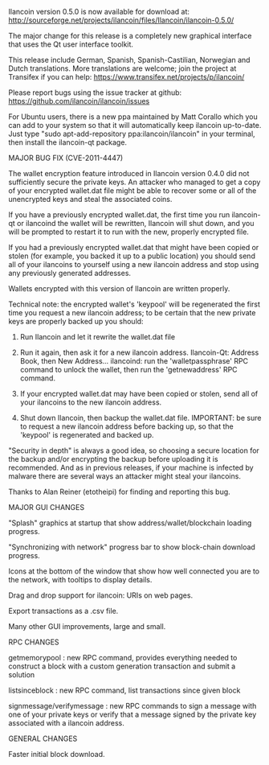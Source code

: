 Ilancoin version 0.5.0 is now available for download at:
http://sourceforge.net/projects/ilancoin/files/Ilancoin/ilancoin-0.5.0/

The major change for this release is a completely new graphical interface that uses the Qt user interface toolkit.

This release include German, Spanish, Spanish-Castilian, Norwegian and Dutch translations. More translations are welcome; join the project at Transifex if you can help:
https://www.transifex.net/projects/p/ilancoin/

Please report bugs using the issue tracker at github:
https://github.com/ilancoin/ilancoin/issues

For Ubuntu users, there is a new ppa maintained by Matt Corallo which you can add to your system so that it will automatically keep ilancoin up-to-date.  Just type "sudo apt-add-repository ppa:ilancoin/ilancoin" in your terminal, then install the ilancoin-qt package.

MAJOR BUG FIX  (CVE-2011-4447)

The wallet encryption feature introduced in Ilancoin version 0.4.0 did not sufficiently secure the private keys. An attacker who
managed to get a copy of your encrypted wallet.dat file might be able to recover some or all of the unencrypted keys and steal the
associated coins.

If you have a previously encrypted wallet.dat, the first time you run ilancoin-qt or ilancoind the wallet will be rewritten, Ilancoin will
shut down, and you will be prompted to restart it to run with the new, properly encrypted file.

If you had a previously encrypted wallet.dat that might have been copied or stolen (for example, you backed it up to a public
location) you should send all of your ilancoins to yourself using a new ilancoin address and stop using any previously generated addresses.

Wallets encrypted with this version of Ilancoin are written properly.

Technical note: the encrypted wallet's 'keypool' will be regenerated the first time you request a new ilancoin address; to be certain that the
new private keys are properly backed up you should:

1. Run Ilancoin and let it rewrite the wallet.dat file

2. Run it again, then ask it for a new ilancoin address.
Ilancoin-Qt: Address Book, then New Address...
ilancoind: run the 'walletpassphrase' RPC command to unlock the wallet,  then run the 'getnewaddress' RPC command.

3. If your encrypted wallet.dat may have been copied or stolen, send  all of your ilancoins to the new ilancoin address.

4. Shut down Ilancoin, then backup the wallet.dat file.
IMPORTANT: be sure to request a new ilancoin address before backing up, so that the 'keypool' is regenerated and backed up.

"Security in depth" is always a good idea, so choosing a secure location for the backup and/or encrypting the backup before uploading it is recommended. And as in previous releases, if your machine is infected by malware there are several ways an attacker might steal your ilancoins.

Thanks to Alan Reiner (etotheipi) for finding and reporting this bug.

MAJOR GUI CHANGES

"Splash" graphics at startup that show address/wallet/blockchain loading progress.

"Synchronizing with network" progress bar to show block-chain download progress.

Icons at the bottom of the window that show how well connected you are to the network, with tooltips to display details.

Drag and drop support for ilancoin: URIs on web pages.

Export transactions as a .csv file.

Many other GUI improvements, large and small.

RPC CHANGES

getmemorypool : new RPC command, provides everything needed to construct a block with a custom generation transaction and submit a solution

listsinceblock : new RPC command, list transactions since given block

signmessage/verifymessage : new RPC commands to sign a message with one of your private keys or verify that a message signed by the private key associated with a ilancoin address.

GENERAL CHANGES

Faster initial block download.
